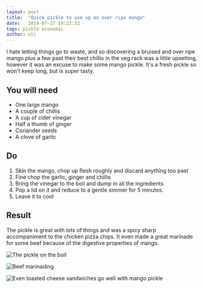 ```yaml
---
layout: post
title:  "Quick pickle to use up an over ripe mango"
date:   2014-07-27 19:22:52
tags: pickle economic
author: oli
---
```


I hate letting things go to waste, and so discovering a bruised and over ripe mango plus a few past their best chillis in the veg rack was a little upsetting, however it was an excuse to make some mango pickle.  It's a fresh pickle so won't keep long, but is super tasty.


## You will need

* One large mango
* A couple of chillis
* A cup of cider vinegar
* Half a thumb of ginger
* Coriander seeds
* A clove of garlic


## Do

1. Skin the mango, chop up flesh roughly and discard anything too past
2. Fine chop the garlic, ginger and chillis
3. Bring the vinegar to the boil and dump in all the ingredients.
4. Pop a lid on it and reduce to a gentle simmer for 5 minutes.
5. Leave it to cool


## Result

The pickle is great with lots of things and was a spicy sharp accompaniment to the chicken pizza chips.  It even made a great marinade for some beef because of the digestive properties of mango.

![The pickle on the boil](https://lh6.googleusercontent.com/-MtBKvovmh14/U9KlBQ5EPQI/AAAAAAAAE-U/bkhaj5a-ae8/w497-h663-no/IMG_20140725_194035.jpg "The pickle on the boil")

![Beef marinading](https://lh5.googleusercontent.com/-qpZIA-GO8RA/U9TyYoN6KzI/AAAAAAAAFFA/9ZMH-wm-wLA/w884-h663-no/IMG_20140727_133517.jpg "Beef marinading")

![Even toasted cheese sandwiches go well with mango pickle](https://lh3.googleusercontent.com/-DdTzN1ore8g/U9Tx6immYfI/AAAAAAAAFEo/OOWT2i2Zgxg/w497-h663-no/IMG_20140727_133146.jpg "Even toasted cheese sandwiches go well with mango pickle")